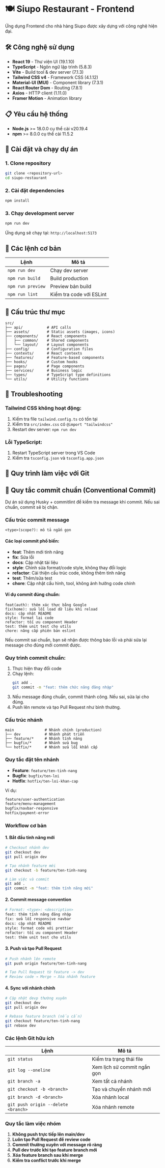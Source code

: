 # 🍽️ Siupo Restaurant - Frontend

Ứng dụng Frontend cho nhà hàng Siupo được xây dựng với công nghệ hiện đại.

## 🛠️ Công nghệ sử dụng

- **React 19** - Thư viện UI (19.1.10)
- **TypeScript** - Ngôn ngữ lập trình (5.8.3)
- **Vite** - Build tool & dev server (7.1.3)
- **Tailwind CSS v4** - Framework CSS (4.1.12)
- **Material-UI (MUI)** - Component library (7.3.1)
- **React Router Dom** - Routing (7.8.1)
- **Axios** - HTTP client (1.11.0)
- **Framer Motion** - Animation library

## 📋 Yêu cầu hệ thống

- **Node.js** >= 18.0.0 cụ thể cài v20.19.4
- **npm** >= 8.0.0 cụ thể cài 11.5.2

## 🚀 Cài đặt và chạy dự án

### 1. Clone repository

```bash
git clone <repository-url>
cd siupo-restaurant
```

### 2. Cài đặt dependencies

```bash
npm install
```

### 3. Chạy development server

```bash
npm run dev
```

Ứng dụng sẽ chạy tại: `http://localhost:5173`

## 📝 Các lệnh cơ bản

| Lệnh              | Mô tả                    |
| ----------------- | ------------------------ |
| `npm run dev`     | Chạy dev server          |
| `npm run build`   | Build production         |
| `npm run preview` | Preview bản build        |
| `npm run lint`    | Kiểm tra code với ESLint |

## 📁 Cấu trúc thư mục

```
src/
├── api/           # API calls
├── assets/        # Static assets (images, icons)
├── components/    # React components
│   ├── common/    # Shared components
│   └── layout/    # Layout components
├── config/        # Configuration files
├── contexts/      # React contexts
├── features/      # Feature-based components
├── hooks/         # Custom hooks
├── pages/         # Page components
├── services/      # Business logic
├── types/         # TypeScript type definitions
└── utils/         # Utility functions
```

## 🔧 Troubleshooting

### Tailwind CSS không hoạt động:

1. Kiểm tra file `tailwind.config.ts` có tồn tại
2. Kiểm tra `src/index.css` có `@import "tailwindcss"`
3. Restart dev server: `npm run dev`

### Lỗi TypeScript:

1. Restart TypeScript server trong VS Code
2. Kiểm tra `tsconfig.json` và `tsconfig.app.json`

## 🌿 Quy trình làm việc với Git
## 🚦 Quy tắc commit chuẩn (Conventional Commit)

Dự án sử dụng Husky + commitlint để kiểm tra message khi commit. Nếu sai chuẩn, commit sẽ bị chặn.

### Cấu trúc commit message

```
<type>(scope?): mô tả ngắn gọn
```

#### Các loại commit phổ biến:

- **feat**: Thêm mới tính năng
- **fix**: Sửa lỗi
- **docs**: Cập nhật tài liệu
- **style**: Chỉnh sửa format/code style, không thay đổi logic
- **refactor**: Cải thiện cấu trúc code, không thêm tính năng
- **test**: Thêm/sửa test
- **chore**: Cập nhật cấu hình, tool, không ảnh hưởng code chính

#### Ví dụ commit đúng chuẩn:

```
feat(auth): thêm xác thực bằng Google
fix(home): sửa lỗi load dữ liệu khi reload
docs: cập nhật README
style: format lại code
refactor: tối ưu component Header
test: thêm unit test cho utils
chore: nâng cấp phiên bản eslint
```

Nếu commit sai chuẩn, bạn sẽ nhận được thông báo lỗi và phải sửa lại message cho đúng mới commit được.

### Quy trình commit chuẩn:

1. Thực hiện thay đổi code
2. Chạy lệnh:
	```bash
	git add .
	git commit -m "feat: thêm chức năng đăng nhập"
	```
3. Nếu message đúng chuẩn, commit thành công. Nếu sai, sửa lại cho đúng.
4. Push lên remote và tạo Pull Request như bình thường.

### Cấu trúc nhánh

```
main              # Nhánh chính (production)
├── dev           # Nhánh phát triển
├── feature/*     # Nhánh tính năng
├── bugfix/*      # Nhánh sửa bug
└── hotfix/*      # Nhánh sửa lỗi khẩn cấp
```

### Quy tắc đặt tên nhánh

- **Feature**: `feature/ten-tinh-nang`
- **Bugfix**: `bugfix/ten-loi`
- **Hotfix**: `hotfix/ten-loi-khan-cap`

Ví dụ:

```bash
feature/user-authentication
feature/menu-management
bugfix/navbar-responsive
hotfix/payment-error
```

### Workflow cơ bản

#### 1. Bắt đầu tính năng mới

```bash
# Checkout nhánh dev
git checkout dev
git pull origin dev

# Tạo nhánh feature mới
git checkout -b feature/ten-tinh-nang

# Làm việc và commit
git add .
git commit -m "feat: thêm tính năng mới"
```

#### 2. Commit message convention

```bash
# Format: <type>: <description>
feat: thêm tính năng đăng nhập
fix: sửa lỗi responsive navbar
docs: cập nhật README
style: format code với prettier
refactor: tối ưu component Header
test: thêm unit test cho utils
```

#### 3. Push và tạo Pull Request

```bash
# Push nhánh lên remote
git push origin feature/ten-tinh-nang

# Tạo Pull Request từ feature -> dev
# Review code → Merge → Xóa nhánh feature
```

#### 4. Sync với nhánh chính

```bash
# Cập nhật devp thường xuyên
git checkout dev
git pull origin dev

# Rebase feature branch (nếu cần)
git checkout feature/ten-tinh-nang
git rebase dev
```

### Các lệnh Git hữu ích

| Lệnh                                | Mô tả                       |
| ----------------------------------- | --------------------------- |
| `git status`                        | Kiểm tra trạng thái file    |
| `git log --oneline`                 | Xem lịch sử commit ngắn gọn |
| `git branch -a`                     | Xem tất cả nhánh            |
| `git checkout -b <branch>`          | Tạo và chuyển nhánh mới     |
| `git branch -d <branch>`            | Xóa nhánh local             |
| `git push origin --delete <branch>` | Xóa nhánh remote            |

### Quy tắc làm việc nhóm

1. **Không push trực tiếp lên main/dev**
2. **Luôn tạo Pull Request để review code**
3. **Commit thường xuyên với message rõ ràng**
4. **Pull dev trước khi tạo feature branch mới**
5. **Xóa feature branch sau khi merge**
6. **Kiểm tra conflict trước khi merge**
